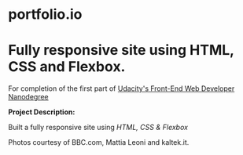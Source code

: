 # portfolio.io
<h1>Fully responsive site using HTML, CSS and Flexbox.</h1> <p>For completion of the first part of <a href="https://www.udacity.com/course/front-end-web-developer-nanodegree--nd001?v=fe1" rel="nofollow">Udacity's Front-End Web Developer Nanodegree</a></p>
<b>Project Description:</b>
<p>Built a fully responsive site using <i>HTML, CSS & Flexbox</i></p>

<p>Photos courtesy of BBC.com, Mattia Leoni and kaltek.it.</p>
